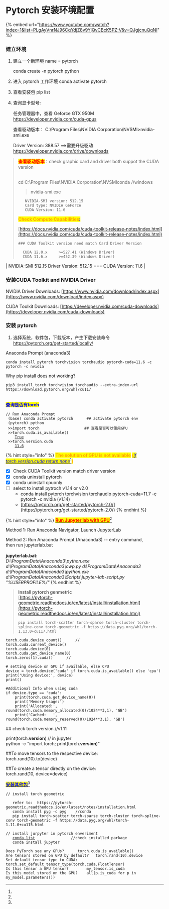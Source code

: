 # Pytorch 安装环境配置

{% embed url="https://www.youtube.com/watch?index=1&list=PLgAyVnrNJ96CqYdjZ8v9YjQvCBcK5PZ-V&v=QJgjcnuQqNI" %}

### **建立环境**

1.  建立一个新环境 name = pytorch

    conda create -n pytorch python
2. 进入 pytorch 工作环境 conda activate pytorch
3. 查看安装包 pip list
4.  查询显卡型号:

    任务管理器中，查看 Geforce GTX 950M https://developer.nvidia.com/cuda-gpus

    查看驱动版本： C:\Program Files\NVIDIA Corporation\NVSMI>nvidia-smi.exe

    Driver Version: 388.57 ==>需要升级驱动 https://developer.nvidia.com/drive/downloads

> <mark style="color:red;">**查看驱动版本**</mark>：check graphic card and driver both suppot the CUDA varsion
>
> \
> &#x20;   cd C:\Program Files\NVIDIA Corporation\NVSMIconda       //windows
>
> > nvidia-smi.exe
>
> ```
>    NVIDIA-SMI version: 512.15
>    Card type: NVIDIA GeForce 
>    CUDA Version: 11.6
> ```
>
> <mark style="color:orange;">**Check Compute Capabilities**</mark><mark style="color:blue;">**:**</mark>
>
> [https://docs.nvidia.com/cuda/cuda-toolkit-release-notes/index.html](https://docs.nvidia.com/cuda/cuda-toolkit-release-notes/index.html)
>
> ```
> ### CUDA Toolkit version need match Card Driver Version 
> 	
> 	CUDA 12.0.x     >=527.41 (Windows Driver)
> 	CUDA 11.6.x     >=452.39 (Windows Driver)
> ```

&#x20;\| NVIDIA-SMI 512.15 Driver Version: 512.15 === CUDA Version: 11.6 |



### 安装CUDA Toolkit and NVIDIA Driver

&#x20;    NVIDIA Driver Downloads: [https://www.nvidia.com/download/index.aspx](https://www.nvidia.com/download/index.aspx)

&#x20;    CUDA Toolkit Downloads: [https://developer.nvidia.com/cuda-downloads](https://developer.nvidia.com/cuda-downloads)



### **安装 pytorch**&#x20;

1.  选择系统，软件包，下载版本，产生下载安装命令\
    https://pytorch.org/get-started/locally/   &#x20;



Anaconda Prompt (anaconda3)

```
conda install pytorch torchvision torchaudio pytorch-cuda=11.6 -c pytorch -c nvidia
```

Why pip install does not working?

```
pip3 install torch torchvision torchaudio --extra-index-url https://download.pytorch.org/whl/cu117
```

\
<mark style="color:blue;">**查询是否有torch**</mark>

<pre class="language-html"><code class="lang-html">// Run Anaconda Prompt 
 (base) conda activate pytorch      ## activate pytorch env
 (pytorch) python
 >>import torch                    ## 查看是否可以使用GPU 
 >>torch.cuda.is_available() 
    <a data-footnote-ref href="#user-content-fn-1">True</a>
 >>torch.version.cuda
    <a data-footnote-ref href="#user-content-fn-2">11.6</a>
</code></pre>

{% hint style="info" %}
<mark style="color:orange;">**The solution of GPU is not available**</mark> [<mark style="color:orange;">**(**</mark>_<mark style="color:blue;background-color:yellow;">if torch.version.cuda return none</mark>_](#user-content-fn-3)[^3]<mark style="color:orange;">**)**</mark>



* [x] Check CUDA Toolkit version match driver version
* [x] conda uninstall pytorch
* [x] conda uninstall cpuonly
* [ ] select to install pytroch v1.14 or v2.0
  * conda install pytorch torchvision torchaudio pytorch-cuda=11.7 -c pytorch -c nvidia (v1.14)
  * [https://pytorch.org/get-started/pytorch-2.0/](https://pytorch.org/get-started/pytorch-2.0/)
{% endhint %}

{% hint style="info" %}
[<mark style="color:red;">**Run Jupyter lab with GPU**</mark>](#user-content-fn-4)[^4]

Method 1: Run Anaconda Navigator, Launch JupyterLab

Method 2: Run Anaconda Prompt (Anaconda3) -- entry command, \
&#x20;                 then run jupyterlab.bat\
\
**jupyterlab.bat:**\
_D:\ProgramData\Anaconda3\python.exe d:\ProgramData\Anaconda3\cwp.py d:\ProgramData\Anaconda3 d:\ProgramData\Anaconda3\python.exe d:\ProgramData\Anaconda3\Scripts\jupyter-lab-script.py "%USERPROFILE%/"_
{% endhint %}

> **Install pytorch genmetric**\
> [https://pytorch-geometric.readthedocs.io/en/latest/install/installation.html](https://pytorch-geometric.readthedocs.io/en/latest/install/installation.html)
>
> ```
> pip install torch-scatter torch-sparse torch-cluster torch-spline-conv torch-geometric -f https://data.pyg.org/whl/torch-1.13.0+cu117.html
> ```

```
torch.cuda.device_count()      // 
torch.cuda.current_device() 
torch.cuda.device(0) 
torch.cuda.get_device_name(0)
torch.zeros(1).cuda()      // 
```



```
# setting device on GPU if available, else CPU
device = torch.device('cuda' if torch.cuda.is_available() else 'cpu')
print('Using device:', device)
print()

#Additional Info when using cuda
if device.type == 'cuda':
    print(torch.cuda.get_device_name(0))
    print('Memory Usage:')
    print('Allocated:', round(torch.cuda.memory_allocated(0)/1024**3,1), 'GB')
    print('Cached:   ', round(torch.cuda.memory_reserved(0)/1024**3,1), 'GB')
```

&#x20;\## check torch version //v1.11

&#x20;   print(torch.**version**)                // in jupyter \
&#x20;   python -c "import torch; print(torch.**version**)"

&#x20;\##To move tensors to the respective device:    \
&#x20;   torch.rand(10).to(device)&#x20;

&#x20; \##To create a tensor directly on the device:     \
&#x20;   torch.rand(10, device=device)

[<mark style="color:blue;">**安装其他包**</mark>](#user-content-fn-5)[^5]

```
// install torch geometric

   refer to:  https://pytorch-geometric.readthedocs.io/en/latest/notes/installation.html
   conda install pyg -c pyg    //conda
   pip install torch-scatter torch-sparse torch-cluster torch-spline-conv torch-geometric -f https://data.pyg.org/whl/torch-1.11.0+cu115.html
```



<pre><code>// install jurpyter in pytorch enveriment
   <a data-footnote-ref href="#user-content-fn-6">conda list</a>                //check installed parkage
   conda install jupyter
</code></pre>

```
Does PyTorch see any GPUs?		torch.cuda.is_available()
Are tensors stored on GPU by default?	torch.rand(10).device
Set default tensor type to CUDA:	torch.set_default_tensor_type(torch.cuda.FloatTensor)
Is this tensor a GPU tensor?		my_tensor.is_cuda
Is this model stored on the GPU?	all(p.is_cuda for p in my_model.parameters())
```



[^1]: is available

[^2]: torch cuda version

[^3]: 

[^4]: 

[^5]: 

[^6]: 
